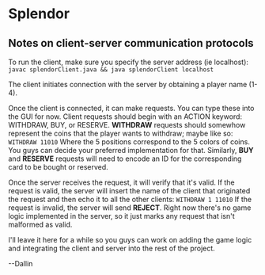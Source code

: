 # Splendor

## Notes on client-server communication protocols

To run the client, make sure you specify the server address (ie localhost):
` javac splendorClient.java && java splendorClient localhost `

The client initiates connection with the server by obtaining a player name (1-4).

Once the client is connected, it can make requests. You can type these into the GUI for now. Client requests should begin with an ACTION keyword: WITHDRAW, BUY, or RESERVE.
**WITHDRAW** requests should somewhow represent the coins that the player wants to withdraw; maybe like so:
` WITHDRAW 11010 `
Where the 5 positions correspond to the 5 colors of coins. You guys can decide your preferred implementation for that.
Similarly, **BUY** and **RESERVE** requests will need to encode an ID for the corresponding card to be bought or reserved.


Once the server receives the request, it will verify that it's valid. If the request is valid, the server will insert the name of the client that originated the request and then echo it to all the other clients: 
` WITHDRAW 1 11010 `
If the request is invalid, the server will send **REJECT**. Right now there's no game logic implemented in the server, so it just marks any request that isn't malformed as valid.

I'll leave it here for a while so you guys can work on adding the game logic and integrating the client and server into the rest of the project.

--Dallin
